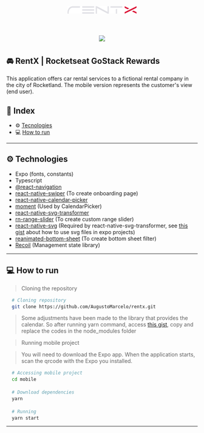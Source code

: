<h1 align="center">
  <img width="182" alt="RentX" src="./src/images/logo.png">
</h1>

<h1 align="center">
  <img height="500" src="https://res.cloudinary.com/augustomarcelo/image/upload/v1605568293/Rentx-preview.png">
</h1>

## 🚘 RentX | Rocketseat GoStack Rewards

This application offers car rental services to a fictional rental company in the city of Rocketland. The mobile version represents the customer's view (end user).

## 🚀 Index
- ⚙ [Tecnologies](#-tecnologies)
- 💻 [How to run](#-how-to-run)

---

## ⚙ Technologies
  - Expo (fonts, constants)
  - Typescript
  - [@react-navigation](https://reactnavigation.org/)
  - [react-native-swiper](https://github.com/leecade/react-native-swiper) (To create onboarding page)
  - [react-native-calendar-picker](https://github.com/stephy/CalendarPicker)
  - [moment](https://momentjs.com/) (Used by CalendarPicker)
  - [react-native-svg-transformer](https://github.com/kristerkari/react-native-svg-transformer)
  - [rn-range-slider](https://github.com/githuboftigran/rn-range-slider) (To create custom range slider)
  - [react-native-svg](https://github.com/react-native-svg/react-native-svg) (Required by react-native-svg-transformer, see [this gist](https://gist.github.com/AugustoMarcelo/e3b9303ec8eb65ee9d0d0ac6daf73a5b) about how to use svg files in expo projects)
  - [reanimated-bottom-sheet](https://github.com/osdnk/react-native-reanimated-bottom-sheet) (To create bottom sheet filter)
  - [Recoil](https://recoiljs.org/) (Management state library)
---

## 💻 How to run

  > Cloning the repository
  ```bash
    # Cloning repository
    git clone https://github.com/AugustoMarcelo/rentx.git
  ```

  > Some adjustments have been made to the library that provides the calendar. So after running yarn command, access [this gist](https://gist.github.com/AugustoMarcelo/b6b657b71b8f0146e43d17db5b1bdb14), copy and replace the codes in the node_modules folder

  > Running mobile project
  
  > You will need to download the Expo app. When the application starts, scan the qrcode with the Expo you installed.
  ```bash
    # Accessing mobile project
    cd mobile

    # Download dependencies
    yarn

    # Running
    yarn start
  ```
---
